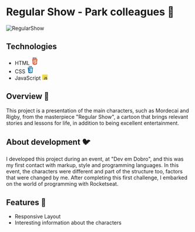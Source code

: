 # Regular Show - Park colleagues :house_with_garden:

![RegularShow](https://github.com/user-attachments/assets/4ae3ac5c-48d1-4ceb-b973-0344fc5968ad)

## Technologies 
- HTML <img src="https://raw.githubusercontent.com/devicons/devicon/master/icons/html5/html5-original-wordmark.svg" alt="html5" width="20" height="20"/>
- CSS <img src="https://raw.githubusercontent.com/devicons/devicon/master/icons/css3/css3-original-wordmark.svg" alt="css3" width="20" height="20"/>
- JavaScript <img src="https://raw.githubusercontent.com/devicons/devicon/master/icons/javascript/javascript-original.svg" alt="javascript" width="15" height="15"/>

## Overview 🦝
This project is a presentation of the main characters, such as Mordecai and Rigby, from the masterpiece "Regular Show", a cartoon that brings relevant stories and lessons for life, in addition to being excellent entertainment.

## About development 🐦
I developed this project during an event, at "Dev em Dobro", and this was my first contact with markup, style and programming languages. 
In this event, the characters were different and part of the structure too, factors that were changed by me. 
After completing this first challenge, I embarked on the world of programming with Rocketseat.

## Features :lollipop:
- Responsive Layout
- Interesting information about the characters

